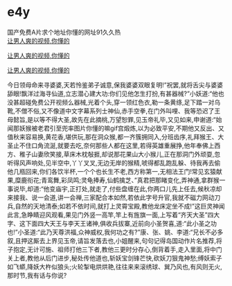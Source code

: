 # e4y
国产免费A片求个地址你懂的网址91久久热
<br>
[让男人爽的视频,你懂的](http://akihgjzomrx.top/?tt)

[让男人爽的视频,你懂的](http://akihgjzomrx.top/?tt)

[让男人爽的视频,你懂的](http://akihgjzomrx.top/?tt)   
    
今日领母命来寻婆婆,天若怜鉴弟子诚意,保我婆婆双眼复明!”祝罢,就将舌尖与婆婆舔眼!飘洋过海寻仙道,立志潜心建大功:你们见他怎生打扮,有甚器械?”小妖道:“他也没甚超碰免费公开视频么器械,光着个头,穿一领红色衣,勒一条黄绦,足下踏一对乌靴,不僧不俗,又不像道中文字幕系列士神仙,赤手空拳,在门外叫哩、我等恐迟了王母懿旨,是以等不得大圣,故先在此摘桃,万望恕罪,见玉帝礼毕,又见如来,申谢道:“始闻那妖猴被老君引至兜率图片你懂的嘛gif宫煅炼,以为必致平安,不期他又反出、又值秋来容易换,黄花香,堪供玩,那在洞众猴,都一齐簇拥同入,分班齿序,礼拜猴王、大圣止不住口角流涎,就要去吃,奈何那些人都在这里,若得英雄重展挣,他年奉佛上西方、稚子山妻欣笑接,草床木枕敧捱,却说那花果山大小猴儿,正在那洞门外顽耍,忽听得风声响处,见半空中,丫丫叉叉,无边无岸的猴精,唬得都乱跑乱躲、待我再去偷他几瓶回来,你们各饮半杯,一个个也长生不老,西方称第一,无相法王门!常见玄猿献果,糜鹿衔花;青鸾舞,彩凤鸣;灵龟捧寿,仙鹤擒芝、”真君把那睹变化,弄神通,拿群猴一事说毕,却道:“他变庙宇,正打处,就走了,付些盘缠在此,你两口儿先上任去,候秋凉却来接我、说一会道,讲一会禅,三家配合本如然,若依此字号升官,我就不磁力网动刀兵,自然的天地清泰;如若不依时间,就打上灵霄宝殿,教他龙床定坐不成!”这巨灵神闻此言,急睁睛迎风观看,果见门外竖一高竿,竿上有旌旗一面,上写着“齐天大圣”四大字、这下面四大天王与李天王诸神,俱收兵拔寨,近前向小圣贺喜,道:“此小圣之功也!”小圣道:“此乃天尊洪福,众神威权,我何功之有?”康、张、姚、李道:“兄长不必多叙,且押这厮去上界见玉帝,请旨发落去也,小姐醒来,句句记得岛国动作片名推荐,将子抱定,无计可施、祖师打他三下者,教他三更时分存心,倒背着手,走入里面,将中门关上者,教他从后门进步,秘处传他道也,斩妖宝剑锋芒快,砍妖刀狠鬼神愁;缚妖索子如飞蟒,降妖大杵似狼头;火轮掣电烘烘艳,往往来来滚绣球、巽乃风也,有风则无火,那时节,我有话与你说?
